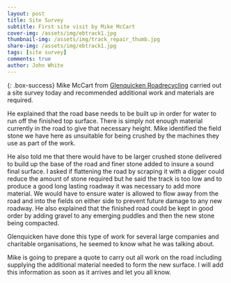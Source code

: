 ```yaml
---
layout: post
title: Site Survey
subtitle: First site visit by Mike McCart
cover-img: /assets/img/ebtrack1.jpg
thumbnail-img: /assets/img/track_repair_thumb.jpg
share-img: /assets/img/ebtrack1.jpg
tags: [site survey]
comments: true
author: John White
---
```


{: .box-success}
Mike McCart from [Glenquicken Roadrecycling](https://glenquickenroadrecycling.co.uk/) carried out a site survey today and recommended additional work and materials are required. 

He explained that the road base needs to be built up in order for water to run off the finished top surface. There is simply not enough material currently in the road to give that necessary height. Mike identified the field stone we have here as unsuitable for being crushed by the machines they use as part of the work.

He also told me that there would have to be larger crushed stone delivered to build up the base of the road and finer stone added to insure a sound final surface. I asked if flattening the road by scraping it with a digger could reduce the amount of stone required but he said the track is too low and to produce a good long lasting roadway it was necessary to add more material. We would have to ensure water is allowed to flow away from the road and into the fields on either side to prevent future damage to any new roadway. He also explained that the finished road could be kept in good order by adding gravel to any emerging puddles and then the new stone being compacted.

Glenquicken have done this type of work for several large companies and charitable organisations, he seemed to know what he was talking about.

Mike is going to prepare a quote to carry out all work on the road including supplying the additional material needed to form the new surface. I will add this information as soon as it arrives and let you all know.


